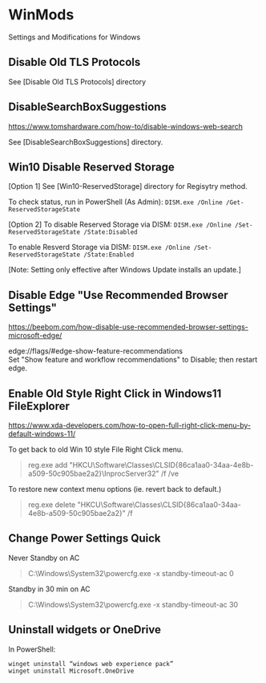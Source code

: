 # WinMods
Settings and Modifications for Windows


## Disable Old TLS Protocols
See [Disable Old TLS Protocols] directory


## DisableSearchBoxSuggestions
https://www.tomshardware.com/how-to/disable-windows-web-search

See [DisableSearchBoxSuggestions] directory.


## Win10 Disable Reserved Storage
[Option 1] See [Win10-ReservedStorage] directory for Regisytry method.

To check status, run in PowerShell (As Admin):
`DISM.exe /Online /Get-ReservedStorageState` 

[Option 2]
To disable Reserved Storage via DISM:
`DISM.exe /Online /Set-ReservedStorageState /State:Disabled`

To enable Resverd Storage via DISM:
`DISM.exe /Online /Set-ReservedStorageState /State:Enabled`

[Note: Setting only effective after Windows Update installs an update.]

## Disable Edge "Use Recommended Browser Settings"
https://beebom.com/how-disable-use-recommended-browser-settings-microsoft-edge/

edge://flags/#edge-show-feature-recommendations  
Set "Show feature and workflow recommendations" to Disable; then restart edge.


## Enable Old Style Right Click in Windows11 FileExplorer
https://www.xda-developers.com/how-to-open-full-right-click-menu-by-default-windows-11/

To get back to old Win 10 style File Right Click menu.
> reg.exe add "HKCU\Software\Classes\CLSID\{86ca1aa0-34aa-4e8b-a509-50c905bae2a2}\InprocServer32" /f /ve

To restore new context menu options (ie. revert back to default.)
> reg.exe delete "HKCU\Software\Classes\CLSID\{86ca1aa0-34aa-4e8b-a509-50c905bae2a2}" /f

## Change Power Settings Quick

Never Standby on AC
> C:\Windows\System32\powercfg.exe -x standby-timeout-ac 0

Standby in 30 min on AC
> C:\Windows\System32\powercfg.exe -x standby-timeout-ac 30

## Uninstall widgets or OneDrive
In PowerShell:
```
winget uninstall “windows web experience pack”
winget uninstall Microsoft.OneDrive
```

